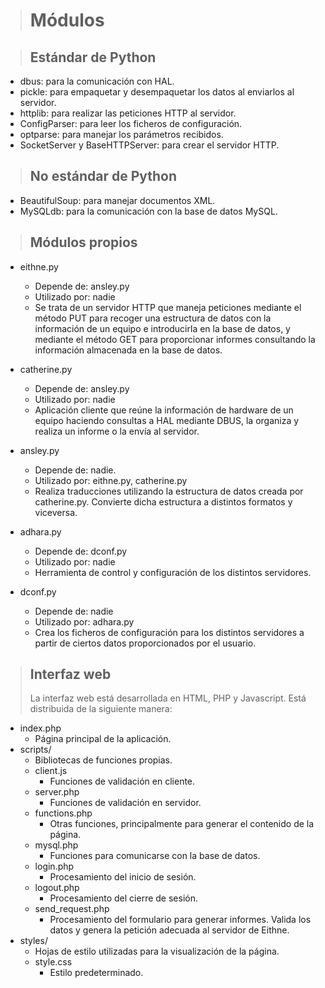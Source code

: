 
> # Módulos #

> ## Estándar de Python ##

  * dbus: para la comunicación con HAL.
  * pickle: para empaquetar y desempaquetar los datos al enviarlos al servidor.
  * httplib: para realizar las peticiones HTTP al servidor.
  * ConfigParser: para leer los ficheros de configuración.
  * optparse: para manejar los parámetros recibidos.
  * SocketServer y BaseHTTPServer: para crear el servidor HTTP.

> ## No estándar de Python ##

  * BeautifulSoup: para manejar documentos XML.
  * MySQLdb: para la comunicación con la base de datos MySQL.

> ## Módulos propios ##

  * eithne.py
    * Depende de: ansley.py
    * Utilizado por: nadie
    * Se trata de un servidor HTTP que maneja peticiones mediante el método PUT para recoger una estructura de datos con la información de un equipo e introducirla en la base de datos, y mediante el método GET para proporcionar informes consultando la información almacenada en la base de datos.

  * catherine.py
    * Depende de: ansley.py
    * Utilizado por: nadie
    * Aplicación cliente que reúne la información de hardware de un equipo haciendo consultas a HAL mediante DBUS, la organiza y realiza un informe o la envía al servidor.

  * ansley.py
    * Depende de: nadie.
    * Utilizado por: eithne.py, catherine.py
    * Realiza traducciones utilizando la estructura de datos creada por catherine.py. Convierte dicha estructura a distintos formatos y viceversa.

  * adhara.py
    * Depende de: dconf.py
    * Utilizado por: nadie
    * Herramienta de control y configuración de los distintos servidores.

  * dconf.py
    * Depende de: nadie
    * Utilizado por: adhara.py
    * Crea los ficheros de configuración para los distintos servidores a partir de ciertos datos proporcionados por el usuario.

> ## Interfaz web ##
> La interfaz web está desarrollada en HTML, PHP y Javascript. Está distribuida de la siguiente manera:

  * index.php
    * Página principal de la aplicación.
  * scripts/
    * Bibliotecas de funciones propias.
    * client.js
      * Funciones de validación en cliente.
    * server.php
      * Funciones de validación en servidor.
    * functions.php
      * Otras funciones, principalmente para generar el contenido de la página.
    * mysql.php
      * Funciones para comunicarse con la base de datos.
    * login.php
      * Procesamiento del inicio de sesión.
    * logout.php
      * Procesamiento del cierre de sesión.
    * send\_request.php
      * Procesamiento del formulario para generar informes. Valida los datos y genera la petición adecuada al servidor de Eithne.
  * styles/
    * Hojas de estilo utilizadas para la visualización de la página.
    * style.css
      * Estilo predeterminado.